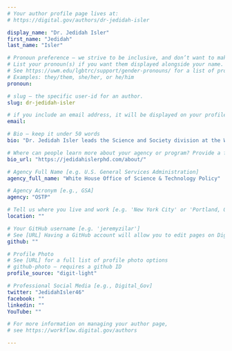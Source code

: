```yaml
---
# Your author profile page lives at:
# https://digital.gov/authors/dr-jedidah-isler

display_name: "Dr. Jedidah Isler"
first_name: "Jedidah"
last_name: "Isler"

# Pronoun preference — we strive to be inclusive, and don’t want to make assumptions on a person’s first name (be it a gender-neutral name, or is one more common in languages other than English). Learn more http://www.MyPronouns.org
# List your pronoun(s) if you want them displayed alongside your name. Leave it blank and we'll use just your name.
# See https://uwm.edu/lgbtrc/support/gender-pronouns/ for a list of pronouns
# Examples: they/them, she/her, or he/him
pronoun: 

# slug — the specific user-id for an author.
slug: dr-jedidah-isler

# if you include an email address, it will be displayed on your profile page
email: 

# Bio — keep it under 50 words
bio: "Dr. Jedidah Isler leads the Science and Society division at the White House Office of Science & Technology Policy (OSTP), as the Principal Assistant Director. The Science and Society Team advances the President’s commitment to ensuring that all of America can participate in, contribute to, and benefit from science and technology. An inaugural White House team, the Science and Society Team directs priority efforts to protect the integrity of science in the federal government, broaden participation in STEM fields, strengthen the U.S. research infrastructure and its security, and ensure that all Americans have equitable access to the benefits of new and emerging technologies and scientific innovation.<br /><br />Dr. Isler brings her expertise as an astrophysicist and expert in supermassive black holes, science communicator, founder, and vocal advocate for the rightful presence of women of color, non-binary people of color, and marginalized groups more broadly, in science & technology. She has served on the Astronomy & Astrophysics (Astro2020) Decadal Survey’s inaugural State of the Profession and Society Impacts panel, was a member of the American Institute of Physics TEAM-UP Task Force to advance African Americans in Physics and Astronomy, for which she was awarded the 2022 American Physical Society Excellence in Physics Education Award. She has delivered 2 TED talks, and was on the astrophysics faculty at Dartmouth College immediately before beginning public service. She brings these complimentary experiences to the work of advancing equity in Federal science & technology strategy and policy."

# Where can people learn more about your agency or program? Provide a full URL [e.g. 'https://www.example.gov/']
bio_url: "https://jedidahislerphd.com/about/"

# Agency Full Name [e.g. U.S. General Services Administration]
agency_full_name: "White House Office of Science & Technology Policy"

# Agency Acronym [e.g., GSA]
agency: "OSTP"

# Tell us where you live and work [e.g. 'New York City' or 'Portland, OR']
location: ""

# Your GitHub username [e.g. 'jeremyzilar']
# See [URL] Having a GitHub account will allow you to edit pages on DigitalGov. The image used in your GitHub account can also be used to populate your digital.gov profile photo.
github: ""

# Profile Photo
# See [URL] for a full list of profile photo options
# github-photo — requires a github ID
profile_source: "digit-light"

# Professional Social Media [e.g., Digital_Gov]
twitter: "JedidahIsler46"
facebook: ""
linkedin: ""
YouTube: ""

# For more information on managing your author page,
# see https://workflow.digital.gov/authors

---
```

